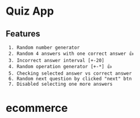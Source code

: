# Quiz App

## Features

     1. Random number generator
     2. Random 4 answers with one correct answer 👍
     3. Incorrect answer interval [+-20]
     4. Random operation generator [+-*] 👍
     5. Checking selected answer vs correct answer
     6. Random next question by clicked "next" btn
     7. Disabled selecting one more answers
# ecommerce
